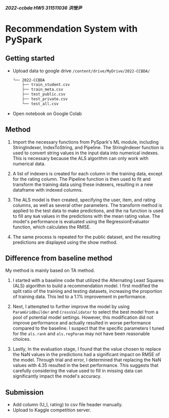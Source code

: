 ##### 2022-ccbda HW5 311511036 洪愷尹

# Recommendation System with PySpark

## Getting started

- Upload data to google drive ```/content/drive/MyDrive/2022-CCBDA/```

    ```txt
	└── 2022-CCBDA 
    	├── train_student.csv
    	├── train_meta.csv
    	├── test_public.csv
    	├── test_private.csv
    	└── test_all.csv
    ```
- Open notebook on Google Colab

## Method
1. Import the necessary functions from PySpark's ML module, including StringIndexer, IndexToString, and Pipeline. The StringIndexer function is used to convert string values in the input data into numerical indexes. This is necessary because the ALS algorithm can only work with numerical data.

2. A list of indexers is created for each column in the training data, except for the rating column. The Pipeline function is then used to fit and transform the training data using these indexers, resulting in a new dataframe with indexed columns.

3. The ALS model is then created, specifying the user, item, and rating columns, as well as several other parameters. The transform method is applied to the test data to make predictions, and the na function is used to fill any ```NaN``` values in the predictions with the mean rating value. The model's performance is evaluated using the RegressionEvaluator function, which calculates the RMSE.

4. The same process is repeated for the public dataset, and the resulting predictions are displayed using the show method.

## Difference from baseline method
My method is mainly based on TA method.

1. I started with a baseline code that utilized the Alternating Least Squares (ALS) algorithm to build a recommendation model. I first modified the split ratio of the training and testing datasets, increasing the proportion of training data. This led to a 1.1% improvement in performance. 

2. Next, I attempted to further improve the model by using ```ParamGridBuilder``` and ```CrossValidator``` to select the best model from a pool of potential model settings. However, this modification did not improve performance and actually resulted in worse performance compared to the baseline. I suspect that the specific parameters I tuned for the ```als.rank``` and ```als.regParam``` may not have been reasonable choices.

3. Lastly, In the evaluation stage, I found that the value chosen to replace the NaN values in the predictions had a significant impact on RMSE of the model. Through trial and error, I determined that replacing the NaN values with 4.35 resulted in the best performance. This suggests that carefully considering the value used to fill in missing data can significantly impact the model's accuracy.

## Submission 
- Add column (U_I, rating) to csv file header manually.
- Upload to Kaggle competition server.